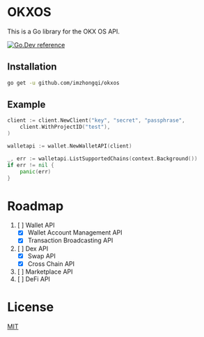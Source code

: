 # OKXOS

This is a Go library for the OKX OS API.

[![Go.Dev reference](https://img.shields.io/badge/go.dev-reference-blue?logo=go&logoColor=white)](https://pkg.go.dev/github.com/imzhongqi/okxos?tab=doc)

## Installation

```bash
go get -u github.com/imzhongqi/okxos
```

## Example

```go
client := client.NewClient("key", "secret", "passphrase",
    client.WithProjectID("test"),
)

walletapi := wallet.NewWalletAPI(client)

_, err := walletapi.ListSupportedChains(context.Background())
if err != nil {
    panic(err)
}
```

# Roadmap

1. [ ] Wallet API
   - [x] Wallet Account Management API
   - [x] Transaction Broadcasting API
2. [ ] Dex API
   - [x] Swap API
   - [x] Cross Chain API
3. [ ] Marketplace API
4. [ ] DeFi API

# License

[MIT](LICENSE)
